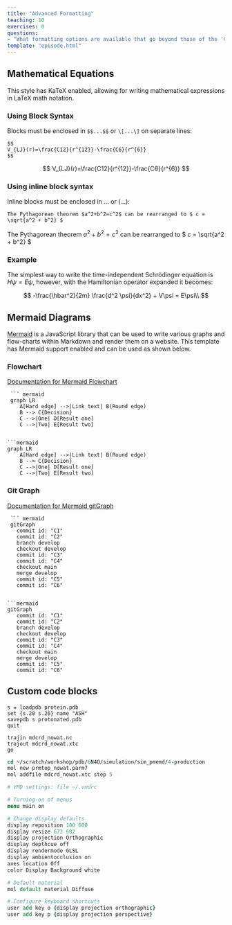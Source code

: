 ```yaml
---
title: "Advanced Formatting"
teaching: 10
exercises: 0
questions:
- "What formatting options are available that go beyond those of the 'Carpentries' framework?"
template: "episode.html"
---
```


## Mathematical Equations

This style has KaTeX enabled, allowing for writing mathematical expressions in LaTeX math notation.

### Using Block Syntax

Blocks must be enclosed in `$$...$$` or `\[...\]` on separate lines:

```text title="block syntax"
$$
V_{LJ}(r)=\frac{C12}{r^{12}}-\frac{C6}{r^{6}}
$$
```
$$
V_{LJ}(r)=\frac{C12}{r^{12}}-\frac{C6}{r^{6}}
$$

### Using inline block syntax 

Inline blocks must be enclosed in $...$ or \(...\):

```text title="block syntax"
The Pythagorean theorem $a^2+b^2=c^2$ can be rearranged to $ c = \sqrt{a^2 + b^2} $
```

The Pythagorean theorem $a^2+b^2=c^2$ can be rearranged to $ c = \sqrt{a^2 + b^2} $

### Example

The simplest way to write the time-independent Schrödinger equation is $H\psi = E\psi$, 
however, with the Hamiltonian operator expanded it becomes:

$$
-\frac{\hbar^2}{2m} \frac{d^2 \psi}{dx^2} + V\psi = E\psi\\
$$


## Mermaid Diagrams

[Mermaid](https://mermaid-js.github.io/mermaid/#/) is a JavaScript library that can be used
to write various graphs and flow-charts within Markdown and render them on a website. 
This template has Mermaid support enabled and can be used as shown below.

### Flowchart

[Documentation for Mermaid Flowchart](https://mermaid-js.github.io/mermaid/#/flowchart)

```text
 ``` mermaid
 graph LR
    A[Hard edge] -->|Link text| B(Round edge)
    B --> C{Decision}
    C -->|One| D[Result one]
    C -->|Two| E[Result two]
 ```
```

```mermaid
graph LR
    A[Hard edge] -->|Link text| B(Round edge)
    B --> C{Decision}
    C -->|One| D[Result one]
    C -->|Two| E[Result two]
```

### Git Graph

[Documentation for Mermaid gitGraph](https://mermaid-js.github.io/mermaid/#/gitgraph)

```
 ``` mermaid
 gitGraph
   commit id: "C1"
   commit id: "C2"
   branch develop
   checkout develop
   commit id: "C3"
   commit id: "C4"
   checkout main
   merge develop
   commit id: "C5"
   commit id: "C6"
 ```
```

```mermaid
gitGraph
   commit id: "C1"
   commit id: "C2"
   branch develop
   checkout develop
   commit id: "C3"
   commit id: "C4"
   checkout main
   merge develop
   commit id: "C5"
   commit id: "C6"
```


## Custom code blocks

```{.text .leap}
s = loadpdb protein.pdb
set {s.20 s.26} name "ASH"
savepdb s protonated.pdb
quit
```

```{.text .cpptraj}
trajin mdcrd_nowat.nc
trajout mdcrd_nowat.xtc
go
```

```{.tcl .vmd}
cd ~/scratch/workshop/pdb/6N4O/simulation/sim_pmemd/4-production
mol new prmtop_nowat.parm7
mol addfile mdcrd_nowat.xtc step 5
```


```{.tcl .file title="~/.vmdrc"}
# VMD settings: file ~/.vmdrc

# Turning-on of menus
menu main on

# Change display defaults
display reposition 100 600
display resize 672 682
display projection Orthographic
display depthcue off
display rendermode GLSL
display ambientocclusion on
axes location Off
color Display Background white

# Default material
mol default material Diffuse

# Configure keyboard shortcuts
user add key o {display projection orthographic} 
user add key p {display projection perspective}
```